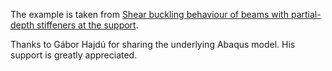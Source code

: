 The example is taken from [Shear buckling behaviour of beams with partial-depth stiffeners at the support](https://doi.org/10.1016/j.tws.2024.112622).

Thanks to Gábor Hajdú for sharing the underlying Abaqus model. His support is greatly appreciated.

